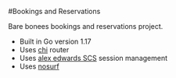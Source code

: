 #Bookings and Reservations

Bare bonees bookings and reservations project.

- Built in Go version 1.17
- Uses [chi](https://github.com/go-chi/chi) router
- Uses [alex edwards SCS](https://github.com/alexedwards/scs) session management
- Uses [nosurf](https://github.com/justinas/nosurf)